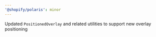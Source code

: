 ```yaml
---
'@shopify/polaris': minor
---
```


Updated `PositionedOverlay` and related utilities to support new overlay positioning
